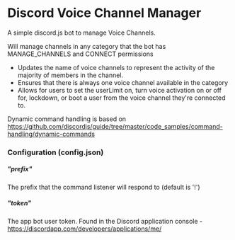 # Discord Voice Channel Manager

A simple discord.js bot to manage Voice Channels.

Will manage channels in any category that the bot has MANAGE_CHANNELS and CONNECT permissions

* Updates the name of voice channels to represent the activity of the majority of members in the channel.
* Ensures that there is always one voice channel available in the category
* Allows for users to set the userLimit on, turn voice activation on or off for, lockdown, or boot a user from the voice channel they're connected to.

Dynamic command handling is based on https://github.com/discordjs/guide/tree/master/code_samples/command-handling/dynamic-commands

### Configuration (config.json)

##### "prefix"

The prefix that the command listener will respond to (default is '!')

##### "token"

The app bot user token. Found in the Discord application console - https://discordapp.com/developers/applications/me/